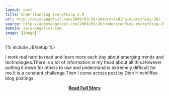 ```yaml
---
layout: post
title: Understanding Everything 2.0
url: http://apievangelist.com/2009/03/26/understanding-everything-20/
source: http://apievangelist.com/2009/03/26/understanding-everything-20/
domain: apievangelist.com
image: [Image]
---
```

{% include JB/setup %}<p>I work real hard to read and learn more each day about emerging trends and technologies.There is a lot of information in my head about all this.However putting it down for others to use and understand is extremely difficult for me.It is a constant challenge.Then I come across post by Dion Hinchliffes blog postings.</p>
<center><p><a href="http://apievangelist.com/2009/03/26/understanding-everything-20/" style='padding:25px; font-sze:18px; font-weight: bold;'>Read Full Story</a></p></center>

